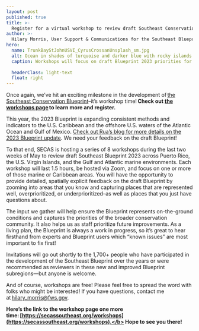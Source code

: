 ```yaml
---
layout: post
published: true
title: >-
  Register for a virtual workshop to review draft Southeast Conservation Blueprint 2023
author: >-
  Hilary Morris, User Support & Communications for the Southeast Blueprint
hero:
  name: TrunkBayStJohnUSVI_CyrusCrossanUnsplash_sm.jpg
  alt: Ocean in shades of turquoise and darker blue with rocky islands in the background and foreground covered with scrubby green vegetation.
  caption: Workshops will focus on draft Blueprint 2023 priorities for Puerto Rico, the U.S. Virgin Islands, and the deeper offshore marine waters of the Atlantic Ocean and Gulf of Mexico. Photo of Trunk Bay in St. John, USVI by <a href="https://unsplash.com/@cys_escapes?utm_source=unsplash&utm_medium=referral&utm_content=creditCopyText">Cyrus Crossan</a> on <a href="https://unsplash.com/photos/2fSeJFPHCHM?utm_source=unsplash&utm_medium=referral&utm_content=creditCopyText">Unsplash</a>.
  
  headerClass: light-text
  float: right
---
```

Once again, we’ve hit an exciting milestone in the development of [the Southeast Conservation Blueprint](http://secassoutheast.org/blueprint)–it’s workshop time! **Check out [the workshops page](http://secassoutheast.org/workshops) to learn more and register.**

This year, the 2023 Blueprint is expanding consistent methods and indicators to the U.S. Caribbean and the offshore U.S. waters of the Atlantic Ocean and Gulf of Mexico. [Check out Rua’s blog for more details on the 2023 Blueprint update](http://secassoutheast.org/2023/03/28/Likely-Blueprint-improvements-for-2023.html). We need your feedback on the draft Blueprint!<!--more-->

To that end, SECAS is hosting a series of 8 workshops during the last two weeks of May to review draft Southeast Blueprint 2023 across Puerto Rico, the U.S. Virgin Islands, and the Gulf and Atlantic marine environments. Each workshop will last 1.5 hours, be hosted via Zoom, and focus on one or more of those marine or Caribbean areas. You will have the opportunity to provide detailed, spatially explicit feedback on the draft Blueprint by zooming into areas that you know and capturing places that are represented well, overprioritized, or underprioritized–as well as places that you just have questions about. 

The input we gather will help ensure the Blueprint represents on-the-ground conditions and captures the priorities of the broader conservation community. It also helps us as staff prioritize future improvements. As a living plan, the Blueprint is always a work in progress, so it’s great to hear firsthand from experts and Blueprint users which “known issues” are most important to fix first! 

Invitations will go out shortly to the 1,700+ people who have participated in the development of the Southeast Blueprint over the years or were recommended as reviewers in these new and improved Blueprint subregions—but anyone is welcome. 

And of course, workshops are free! Please feel free to spread the word with folks who might be interested! If you have questions, contact me at [hilary_morris@fws.gov](mailto:hilary_morris@fws.gov).

<b>Here’s the link to the workshop page one more time: [https://secassoutheast.org/workshops](https://secassoutheast.org/workshops).</b> Hope to see you there!
